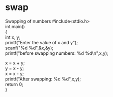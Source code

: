 # swap
Swapping of numbers
#include<stdio.h>  
int main()   
{   
  int x, y;  
  printf("Enter the value of x and y");  
  scanf("%d %d",&x,&y);  
  printf("before swapping numbers: %d   %d\n",x,y);  
  

  x = x + y;   
  y = x - y;    
  x = x - y;  
  printf("After swapping: %d    %d",x,y);   
  return 0;   
}  
